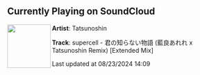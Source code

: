 ## Currently Playing on SoundCloud

[<img align="left" width="100" src="https://i1.sndcdn.com/artworks-lE5qNLQxkIkL4xlA-3sFoRQ-t500x500.jpg">](https://soundcloud.com/tatsunoshin_ofc/supercell-x-tatsunoshin-remix-extended-mix)

**Artist**: Tatsunoshin 

**Track**: supercell - 君の知らない物語 (藍良あれれ x Tatsunoshin Remix) [Extended Mix]

Last updated at 08/23/2024 14:09
